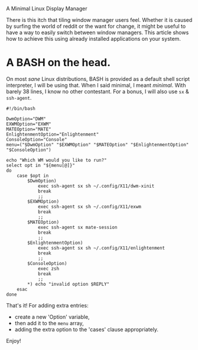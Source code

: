A Minimal Linux Display Manager

There is this itch that tiling window manager users feel. Whether it is caused
by surfing the world of reddit or the want for change, it might be useful to
have a way to easily switch between window managers. This article shows how to
achieve this using already installed applications on your system.

# A BASH on the head.
On most *sane* Linux distributions, BASH is provided as a default shell script
interpreter, I will be using that. When I said minimal, I meant *minimal*. With
barely 38 lines, I know no other contestant. For a bonus, I will also use 
```sx``` & ```ssh-agent```.

```
#!/bin/bash

DwmOption="DWM"
EXWMOption="EXWM"
MATEOption="MATE"
EnlightenmentOption="Enlightenment"
ConsoleOption="Console"
menu=("$DwmOption" "$EXWMOption" "$MATEOption" "$EnlightenmentOption" "$ConsoleOption")

echo "Which WM would you like to run?"
select opt in "${menu[@]}"
do
	case $opt in 
		$DwmOption)
			exec ssh-agent sx sh ~/.config/X11/dwm-xinit 
			break
			;;
		$EXWMOption)
			exec ssh-agent sx sh ~/.config/X11/exwm
			break
			;;
		$MATEOption)
			exec ssh-agent sx mate-session
			break
			;;
		$EnlightenmentOption)
			exec ssh-agent sx sh ~/.config/X11/enlightenment
			break
			;;
		$ConsoleOption)
			exec zsh
			break
			;;
		*) echo "invalid option $REPLY"
	esac
done
```

That's it! For adding extra entries:

- create a new 'Option' variable, 
- then add it to the ```menu``` array,
- adding the extra option to the 'cases' clause appropriately.

Enjoy!
